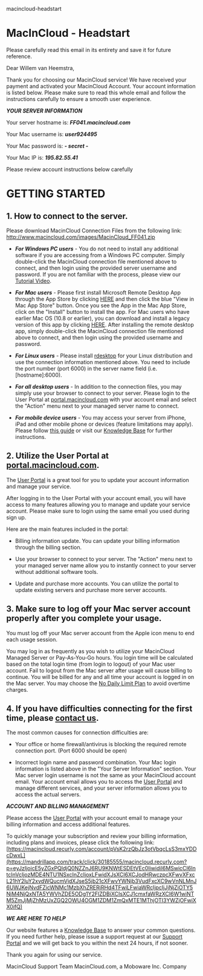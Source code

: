 macincloud-headstart
# MacInCloud - Headstart

Please carefully read this email in its entirety and save it for future reference.

Dear Willem van Heemstra,
 
Thank you for choosing our MacinCloud service! We have received your payment and activated your MacinCloud Account. Your account information is listed below. Please make sure to read this whole email and follow the instructions carefully to ensure a smooth user experience.

***YOUR SERVER INFORMATION***

Your server hostname is: ***FF041.macincloud.com***

Your Mac username is: ***user924495***

Your Mac password is: ***- secret -***

Your Mac IP is: ***195.82.55.41***

Please review account instructions below carefully

# GETTING STARTED

## 1. How to connect to the server.

Please download MacinCloud Connection Files from the following link: http://www.macincloud.com/images/MacinCloud_FF041.zip

- ***For Windows PC users*** - You do not need to install any additional software if you are accessing from a Windows PC computer. Simply double-click the MacinCloud connection file mentioned above to connect, and then login using the provided server username and password. If you are not familiar with the process, please view our [Tutorial Video](https://mandrillapp.com/track/click/30185555/www.youtube.com?p=eyJzIjoic1J2VWNqdjFMeldYU2hta0ZWS2tUdTRxUVFnIiwidiI6MSwicCI6IntcInVcIjozMDE4NTU1NSxcInZcIjoxLFwidXJsXCI6XCJodHRwczpcXFwvXFxcL3d3dy55b3V0dWJlLmNvbVxcXC93YXRjaD92PWtqWE1BcjlubFMwJmZlYXR1cmU9eW91dHUuYmVcIixcImlkXCI6XCIyYzY2Yjk2OTYzODY0MTUwOWFlYWQxOTg4NWNhZWQwYlwiLFwidXJsX2lkc1wiOltcIjc3NGY3NDEyZDFhMzY5ZDFjMDRhYjBiYjk2NDYxNGNkNTVlN2UyOTRcIl19In0).

- ***For Mac users*** - Please first install Microsoft Remote Desktop App through the App Store by clicking [HERE](https://mandrillapp.com/track/click/30185555/itunes.apple.com?p=eyJzIjoiU3A0WW1IakxSazhQZVBXbDUtYXRZdWtYY2tFIiwidiI6MSwicCI6IntcInVcIjozMDE4NTU1NSxcInZcIjoxLFwidXJsXCI6XCJodHRwczpcXFwvXFxcL2l0dW5lcy5hcHBsZS5jb21cXFwvdXNcXFwvYXBwXFxcL21pY3Jvc29mdC1yZW1vdGUtZGVza3RvcFxcXC9pZDcxNTc2ODQxNz9tdD0xMlwiLFwiaWRcIjpcIjJjNjZiOTY5NjM4NjQxNTA5YWVhZDE5ODg1Y2FlZDBiXCIsXCJ1cmxfaWRzXCI6W1wiYTRmYjA1ZTM2YjU4MGViMTg1NzMyODMxY2Q1MzUxM2E1M2YyNDA2Y1wiXX0ifQ) and then click the blue "View in Mac App Store" button. Once you see the App in the Mac App Store, click on the "Install" button to install the app. For Mac users who have earlier Mac OS (10.8 or earlier), you can download and install a legacy version of this app by clicking [HERE](https://mandrillapp.com/track/click/30185555/www.macincloud.com?p=eyJzIjoiR0h2WlByZzF5MjZ5eFNLTG5Rc1pNRG5IaDQ4IiwidiI6MSwicCI6IntcInVcIjozMDE4NTU1NSxcInZcIjoxLFwidXJsXCI6XCJodHRwczpcXFwvXFxcL3d3dy5tYWNpbmNsb3VkLmNvbVxcXC9SRENfMi4xLjFfQUxMLmRtZ1wiLFwiaWRcIjpcIjJjNjZiOTY5NjM4NjQxNTA5YWVhZDE5ODg1Y2FlZDBiXCIsXCJ1cmxfaWRzXCI6W1wiNWZjMTA4YWY4ZWIwYjFiY2JlOTQyZmNlM2Y1NzMxOThmMzEyMThkZlwiXX0ifQ). After installing the remote desktop app, simply double-click the MacinCloud connection file mentioned above to connect, and then login using the provided username and password.

- ***For Linux users*** - Please install [rdesktop](https://mandrillapp.com/track/click/30185555/www.rdesktop.org?p=eyJzIjoiampmemFYNkxnU0dJaTAtbjhsY3ktR0QzVGVRIiwidiI6MSwicCI6IntcInVcIjozMDE4NTU1NSxcInZcIjoxLFwidXJsXCI6XCJodHRwOlxcXC9cXFwvd3d3LnJkZXNrdG9wLm9yZ1xcXC9cIixcImlkXCI6XCIyYzY2Yjk2OTYzODY0MTUwOWFlYWQxOTg4NWNhZWQwYlwiLFwidXJsX2lkc1wiOltcIjRjM2I2MzhkNzVhZDYzZTNmZTU2YTc1N2NlYTY2ZTczMzJjNGEwNGFcIl19In0) for your Linux distribution and use the connection information mentioned above. You need to include the port number (port 6000) in the server name field (i.e. [hostname]:6000).

- ***For all desktop users*** - In addition to the connection files, you may simply use your browser to connect to your server. Please login to the User Portal at [portal.macincloud.com](https://mandrillapp.com/track/click/30185555/portal.macincloud.com?p=eyJzIjoiVEplVnlrRGZWUnBEZURVN0JjYndCYzNPS2JNIiwidiI6MSwicCI6IntcInVcIjozMDE4NTU1NSxcInZcIjoxLFwidXJsXCI6XCJodHRwczpcXFwvXFxcL3BvcnRhbC5tYWNpbmNsb3VkLmNvbVwiLFwiaWRcIjpcIjJjNjZiOTY5NjM4NjQxNTA5YWVhZDE5ODg1Y2FlZDBiXCIsXCJ1cmxfaWRzXCI6W1wiYTk1ODZlMDgxMTRkZjUwNjBiYjNhZWY0ZmJjODM1YjkyZTE3NmE3ZFwiXX0ifQ) with your account email and select the "Action" menu next to your managed server name to connect.

- ***For mobile device users*** - You may access your server from iPhone, iPad and other mobile phone or devices (feature limitations may apply). Please follow [this guide](https://mandrillapp.com/track/click/30185555/support.macincloud.com?p=eyJzIjoiYUtMSGlSeF9odDV6Y2V3M3kteEZidTJmdGdZIiwidiI6MSwicCI6IntcInVcIjozMDE4NTU1NSxcInZcIjoxLFwidXJsXCI6XCJodHRwczpcXFwvXFxcL3N1cHBvcnQubWFjaW5jbG91ZC5jb21cXFwvc3VwcG9ydFxcXC9zb2x1dGlvbnNcXFwvYXJ0aWNsZXNcXFwvODAwMDAwNzc2NC1jb25uZWN0aW5nLWZyb20taW9zLWRldmljZXMtaXBob25lLWFuZC1pcGFkLVwiLFwiaWRcIjpcIjJjNjZiOTY5NjM4NjQxNTA5YWVhZDE5ODg1Y2FlZDBiXCIsXCJ1cmxfaWRzXCI6W1wiMmVlZDViOTJjYzFhMDBhMjM4MjNjNmU4YmQ1ZDQ4NGY3ZDM0YjE2YlwiXX0ifQ) or visit our [Knowledge Base](https://mandrillapp.com/track/click/30185555/support.macincloud.com?p=eyJzIjoienpWTnBlRDFZWjN4M200YzJqdTQxNzNVTXlVIiwidiI6MSwicCI6IntcInVcIjozMDE4NTU1NSxcInZcIjoxLFwidXJsXCI6XCJodHRwczpcXFwvXFxcL3N1cHBvcnQubWFjaW5jbG91ZC5jb21cXFwvc3VwcG9ydFxcXC9ob21lXCIsXCJpZFwiOlwiMmM2NmI5Njk2Mzg2NDE1MDlhZWFkMTk4ODVjYWVkMGJcIixcInVybF9pZHNcIjpbXCJmOTQwNDdiMmEzOGZmOWY0N2JmYzI0MTY2MDFiODcwNjg4NDg4NTQwXCJdfSJ9) for further instructions.

## 2. Utilize the User Portal at [portal.macincloud.com](https://mandrillapp.com/track/click/30185555/portal.macincloud.com?p=eyJzIjoiVEplVnlrRGZWUnBEZURVN0JjYndCYzNPS2JNIiwidiI6MSwicCI6IntcInVcIjozMDE4NTU1NSxcInZcIjoxLFwidXJsXCI6XCJodHRwczpcXFwvXFxcL3BvcnRhbC5tYWNpbmNsb3VkLmNvbVwiLFwiaWRcIjpcIjJjNjZiOTY5NjM4NjQxNTA5YWVhZDE5ODg1Y2FlZDBiXCIsXCJ1cmxfaWRzXCI6W1wiYTk1ODZlMDgxMTRkZjUwNjBiYjNhZWY0ZmJjODM1YjkyZTE3NmE3ZFwiXX0ifQ).

The [User Portal](https://mandrillapp.com/track/click/30185555/portal.macincloud.com?p=eyJzIjoiVEplVnlrRGZWUnBEZURVN0JjYndCYzNPS2JNIiwidiI6MSwicCI6IntcInVcIjozMDE4NTU1NSxcInZcIjoxLFwidXJsXCI6XCJodHRwczpcXFwvXFxcL3BvcnRhbC5tYWNpbmNsb3VkLmNvbVwiLFwiaWRcIjpcIjJjNjZiOTY5NjM4NjQxNTA5YWVhZDE5ODg1Y2FlZDBiXCIsXCJ1cmxfaWRzXCI6W1wiYTk1ODZlMDgxMTRkZjUwNjBiYjNhZWY0ZmJjODM1YjkyZTE3NmE3ZFwiXX0ifQ) is a great tool for you to update your account information and manage your service.

After logging in to the User Portal with your account email, you will have access to many features allowing you to manage and update your service account. Please make sure to login using the same email you used during sign up.

Here are the main features included in the portal:

- Billing information update. You can update your billing information through the billing section.

- Use your browser to connect to your server. The "Action" menu next to your managed server name allow you to instantly connect to your server without additional software tools.
- Update and purchase more accounts. You can utilize the portal to update existing servers and purchase more server accounts.

## 3. Make sure to log off your Mac server account properly after you complete your usage.

You must log off your Mac server account from the Apple icon menu to end each usage session.

You may log in as frequently as you wish to utilize your MacinCloud Managed Server or Pay-As-You-Go hours. You login time will be calculated based on the total login time (from login to logout) of your Mac user account. Fail to logout from the Mac server after usage will cause billing to continue. You will be billed for any and all time your account is logged in on the Mac server. You may choose the [No Daily Limit Plan](https://mandrillapp.com/track/click/30185555/portal.macincloud.com?p=eyJzIjoiT1AzdTMzQ095ZXkwTUJzQVlUMFF6RnRKUnc0IiwidiI6MSwicCI6IntcInVcIjozMDE4NTU1NSxcInZcIjoxLFwidXJsXCI6XCJodHRwczpcXFwvXFxcL3BvcnRhbC5tYWNpbmNsb3VkLmNvbVxcXC9zZWxlY3RcXFwvI1xcXC9wbGFuc1xcXC9tYW5hZ2VkXFxcL3NlbGVjdGlvblwiLFwiaWRcIjpcIjJjNjZiOTY5NjM4NjQxNTA5YWVhZDE5ODg1Y2FlZDBiXCIsXCJ1cmxfaWRzXCI6W1wiY2RhMDE1MmM4ZGM3NmRiOWE0NDllN2YxNGVhMmVhM2FlNDgyOTcwOVwiXX0ifQ) to avoid overtime charges.

## 4. If you have difficulties connecting for the first time, please [contact us](https://mandrillapp.com/track/click/30185555/support.macincloud.com?p=eyJzIjoiVEd4ZmY5djE1N2lvclhqZTNxYWtDWFF1cGNFIiwidiI6MSwicCI6IntcInVcIjozMDE4NTU1NSxcInZcIjoxLFwidXJsXCI6XCJodHRwOlxcXC9cXFwvc3VwcG9ydC5tYWNpbmNsb3VkLmNvbVxcXC9zdXBwb3J0XFxcL3RpY2tldHNcXFwvbmV3XCIsXCJpZFwiOlwiMmM2NmI5Njk2Mzg2NDE1MDlhZWFkMTk4ODVjYWVkMGJcIixcInVybF9pZHNcIjpbXCI4OTYyZTI0ZmI2ZDQyZDVhZjZjNGRkY2MzMTViM2M3NjhhYzMxODc5XCJdfSJ9).

The most common causes for connection difficulties are:

- Your office or home firewall/antivirus is blocking the required remote connection port. (Port 6000 should be open)

- Incorrect login name and password combination. Your Mac login information is listed above in the "Your Server Information" section. Your Mac server login username is not the same as your MacinCloud account email. Your account email allows you to access the [User Portal](https://mandrillapp.com/track/click/30185555/portal.macincloud.com?p=eyJzIjoiVEplVnlrRGZWUnBEZURVN0JjYndCYzNPS2JNIiwidiI6MSwicCI6IntcInVcIjozMDE4NTU1NSxcInZcIjoxLFwidXJsXCI6XCJodHRwczpcXFwvXFxcL3BvcnRhbC5tYWNpbmNsb3VkLmNvbVwiLFwiaWRcIjpcIjJjNjZiOTY5NjM4NjQxNTA5YWVhZDE5ODg1Y2FlZDBiXCIsXCJ1cmxfaWRzXCI6W1wiYTk1ODZlMDgxMTRkZjUwNjBiYjNhZWY0ZmJjODM1YjkyZTE3NmE3ZFwiXX0ifQ) and manage different services, and your server information allows you to access the actual servers.

***ACCOUNT AND BILLING MANAGEMENT***

Please access the [User Portal](https://mandrillapp.com/track/click/30185555/portal.macincloud.com?p=eyJzIjoiVEplVnlrRGZWUnBEZURVN0JjYndCYzNPS2JNIiwidiI6MSwicCI6IntcInVcIjozMDE4NTU1NSxcInZcIjoxLFwidXJsXCI6XCJodHRwczpcXFwvXFxcL3BvcnRhbC5tYWNpbmNsb3VkLmNvbVwiLFwiaWRcIjpcIjJjNjZiOTY5NjM4NjQxNTA5YWVhZDE5ODg1Y2FlZDBiXCIsXCJ1cmxfaWRzXCI6W1wiYTk1ODZlMDgxMTRkZjUwNjBiYjNhZWY0ZmJjODM1YjkyZTE3NmE3ZFwiXX0ifQ) with your account email to manage your billing information and access additional features.

To quickly manage your subscription and review your billing information, including plans and invoices, please click the following link: [https://macincloud.recurly.com/account/pVsK2rzQbJz3otVbqcLsS3mxYDDcDwxL](https://mandrillapp.com/track/click/30185555/macincloud.recurly.com?p=eyJzIjoicE5yZGxPQldjQ0NZZnJ6RU9KNWtESDEtVEc0IiwidiI6MSwicCI6IntcInVcIjozMDE4NTU1NSxcInZcIjoxLFwidXJsXCI6XCJodHRwczpcXFwvXFxcL21hY2luY2xvdWQucmVjdXJseS5jb21cXFwvYWNjb3VudFxcXC9wVnNLMnJ6UWJKejNvdFZicWNMc1MzbXhZRERjRHd4TFwiLFwiaWRcIjpcIjJjNjZiOTY5NjM4NjQxNTA5YWVhZDE5ODg1Y2FlZDBiXCIsXCJ1cmxfaWRzXCI6W1wiNTM5ZmJjMjZhMzUxZGQ2OWU4OGM1ZDM1ZmQxMTE1MThjOTI3YWZjOFwiXX0ifQ)

***WE ARE HERE TO HELP***

Our website features a [Knowledge Base](https://mandrillapp.com/track/click/30185555/support.macincloud.com?p=eyJzIjoienpWTnBlRDFZWjN4M200YzJqdTQxNzNVTXlVIiwidiI6MSwicCI6IntcInVcIjozMDE4NTU1NSxcInZcIjoxLFwidXJsXCI6XCJodHRwczpcXFwvXFxcL3N1cHBvcnQubWFjaW5jbG91ZC5jb21cXFwvc3VwcG9ydFxcXC9ob21lXCIsXCJpZFwiOlwiMmM2NmI5Njk2Mzg2NDE1MDlhZWFkMTk4ODVjYWVkMGJcIixcInVybF9pZHNcIjpbXCJmOTQwNDdiMmEzOGZmOWY0N2JmYzI0MTY2MDFiODcwNjg4NDg4NTQwXCJdfSJ9) to answer your common questions. If you need further help, please issue a support request at our [Support Portal](https://mandrillapp.com/track/click/30185555/support.macincloud.com?p=eyJzIjoiVEd4ZmY5djE1N2lvclhqZTNxYWtDWFF1cGNFIiwidiI6MSwicCI6IntcInVcIjozMDE4NTU1NSxcInZcIjoxLFwidXJsXCI6XCJodHRwOlxcXC9cXFwvc3VwcG9ydC5tYWNpbmNsb3VkLmNvbVxcXC9zdXBwb3J0XFxcL3RpY2tldHNcXFwvbmV3XCIsXCJpZFwiOlwiMmM2NmI5Njk2Mzg2NDE1MDlhZWFkMTk4ODVjYWVkMGJcIixcInVybF9pZHNcIjpbXCI4OTYyZTI0ZmI2ZDQyZDVhZjZjNGRkY2MzMTViM2M3NjhhYzMxODc5XCJdfSJ9) and we will get back to you within the next 24 hours, if not sooner.
 
Thank you again for using our service.

MacinCloud Support Team
MacinCloud.com, a Moboware Inc. Company


